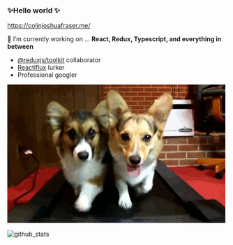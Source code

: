 ### ✨Hello world ✨

https://colinjoshuafraser.me/

🔭 I’m currently working on ... **React, Redux, Typescript, and everything in between**

- [@reduxjs/toolkit](https://github.com/reduxjs/redux-toolkit) collaborator
- [Reactiflux](https://discord.gg/reactiflux) lurker
- Professional googler

![corgi_treadmill](https://raw.githubusercontent.com/Shrugsy/Shrugsy/master/corgi_treadmill.gif)

![github_stats](https://github-readme-stats.vercel.app/api?username=Shrugsy&show_icons=true&theme=dark)

<!--
👋
**Shrugsy/Shrugsy** is a ✨ _special_ ✨ repository because its `README.md` (this file) appears on your GitHub profile.

Here are some ideas to get you started:

- 🔭 I’m currently working on ...
- 🌱 I’m currently learning ...
- 👯 I’m looking to collaborate on ...
- 🤔 I’m looking for help with ...
- 💬 Ask me about ...
- 📫 How to reach me: ...
- 😄 Pronouns: ...
- ⚡ Fun fact: ...
-->
